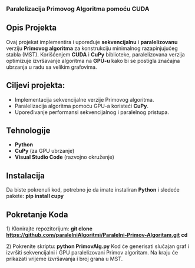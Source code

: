 ### Paralelizacija Primovog Algoritma pomoću CUDA

## Opis Projekta
Ovaj projekat implementira i upoređuje **sekvencijalnu** i **paralelizovanu** verziju **Primovog algoritma** za konstrukciju minimalnog razapinjujućeg stabla (MST). 
Korišćenjem **CUDA** i **CuPy** biblioteke, paralelizovana verzija optimizuje izvršavanje algoritma na **GPU-u** kako bi se postigla značajna ubrzanja u radu sa velikim grafovima.

## Ciljevi projekta:
- Implementacija sekvencijalne verzije Primovog algoritma.
- Paralelizacija algoritma pomoću GPU-a koristeći **CuPy**.
- Upoređivanje performansi sekvencijalnog i paralelnog pristupa.

## Tehnologije
- **Python**
- **CuPy** (za GPU ubrzanje)
- **Visual Studio Code** (razvojno okruženje)

## Instalacija
Da biste pokrenuli kod, potrebno je da imate instaliran **Python** i sledeće pakete:
**pip install cupy**

## Pokretanje Koda
1️) Klonirajte repozitorijum:
**git clone <https://github.com/paralelniAlgoritmi/Paralelni-Primov-Algoritam.git>**
**cd <Paralelni-Primov-Algoritam>**

2️) Pokrenite skriptu:
**python PrimovAlg.py**
Kod će generisati slučajan graf i izvršiti sekvencijalni i GPU paralelizovani Primov algoritam. Na kraju će prikazati vrijeme izvršavanja i broj grana u MST.


